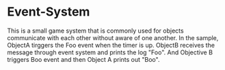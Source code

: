 # Event-System

This is a small game system that is commonly used for objects communicate with each other without aware of one another. In the sample,
ObjectA tirggers the Foo event when the timer is up. ObjectB receives the message through event system and prints the log "Foo". And 
Objective B triggers Boo event and then Object A prints out "Boo".
